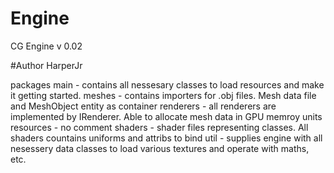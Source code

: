 # Engine
CG Engine v 0.02

#Author HarperJr

packages
main - contains all nessesary classes to load resources and make it getting started.
meshes - contains importers for .obj files. Mesh data file and MeshObject entity as container
renderers - all renderers are implemented by IRenderer. Able to allocate mesh data in GPU memroy units
resources - no comment
shaders - shader files representing classes. All shaders countains uniforms and attribs to bind
util - supplies engine with all nesessery data classes to load various textures and operate with maths, etc.
